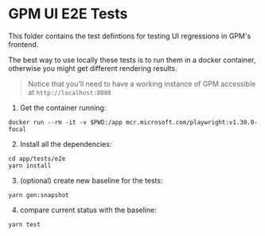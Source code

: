 # GPM UI E2E Tests

This folder contains the test defintions for testing UI regressions in GPM's frontend.

The best way to use locally these tests is to run them in a docker container, otherwise you might get different rendering results.

> Notice that you'll need to have a working instance of GPM accessible at `http://localhost:8080`

1. Get the container running:

```console
docker run --rm -it -v $PWD:/app mcr.microsoft.com/playwright:v1.30.0-focal
```

2. Install all the dependencies:

```console
cd app/tests/e2e
yarn install
```

3. (optional) create new baseline for the tests:

```console
yarn gen:snapshot
```

4. compare current status with the baseline:

```console
yarn test
```
